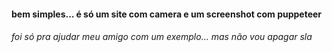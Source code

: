 <!DOCTYPE html>
<html>
    <head>
        <h4>bem simples... é só um site com camera e um screenshot com puppeteer</h4>
        <h6>foi só pra ajudar meu amigo com um exemplo... mas não vou apagar sla</h6>
    </head>
</html>
